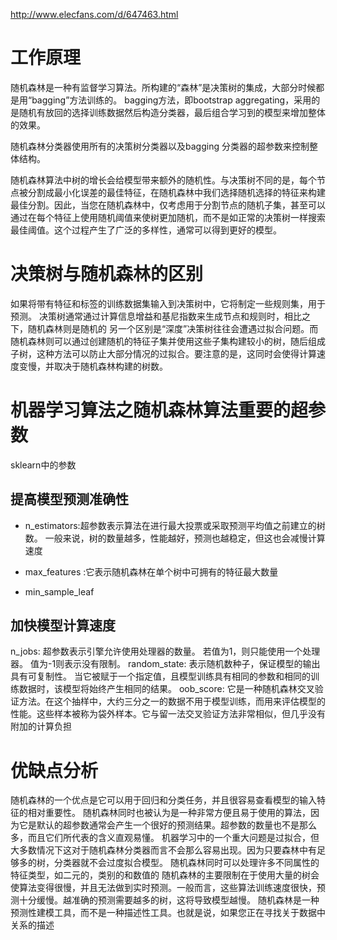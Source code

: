 http://www.elecfans.com/d/647463.html
# 工作原理
随机森林是一种有监督学习算法。所构建的“森林”是决策树的集成，大部分时候都是用“bagging”方法训练的。 bagging方法，即bootstrap aggregating，采用的是随机有放回的选择训练数据然后构造分类器，最后组合学习到的模型来增加整体的效果。

随机森林分类器使用所有的决策树分类器以及bagging 分类器的超参数来控制整体结构。

随机森林算法中树的增长会给模型带来额外的随机性。与决策树不同的是，每个节点被分割成最小化误差的最佳特征，在随机森林中我们选择随机选择的特征来构建最佳分割。因此，当您在随机森林中，仅考虑用于分割节点的随机子集，甚至可以通过在每个特征上使用随机阈值来使树更加随机，而不是如正常的决策树一样搜索最佳阈值。这个过程产生了广泛的多样性，通常可以得到更好的模型。
# 决策树与随机森林的区别
如果将带有特征和标签的训练数据集输入到决策树中，它将制定一些规则集，用于预测。
决策树通常通过计算信息增益和基尼指数来生成节点和规则时，相比之下，随机森林则是随机的
另一个区别是“深度”决策树往往会遭遇过拟合问题。而随机森林则可以通过创建随机的特征子集并使用这些子集构建较小的树，随后组成子树，这种方法可以防止大部分情况的过拟合。要注意的是，这同时会使得计算速度变慢，并取决于随机森林构建的树数。


# 机器学习算法之随机森林算法重要的超参数
sklearn中的参数
## 提高模型预测准确性
- n_estimators:超参数表示算法在进行最大投票或采取预测平均值之前建立的树数。 一般来说，树的数量越多，性能越好，预测也越稳定，但这也会减慢计算速度

- max_features :它表示随机森林在单个树中可拥有的特征最大数量
- min_sample_leaf

## 加快模型计算速度
n_jobs: 超参数表示引擎允许使用处理器的数量。 若值为1，则只能使用一个处理器。 值为-1则表示没有限制。
random_state: 表示随机数种子，保证模型的输出具有可复制性。 当它被赋于一个指定值，且模型训练具有相同的参数和相同的训练数据时，该模型将始终产生相同的结果。
oob_score: 它是一种随机森林交叉验证方法。在这个抽样中，大约三分之一的数据不用于模型训练，而用来评估模型的性能。这些样本被称为袋外样本。它与留一法交叉验证方法非常相似，但几乎没有附加的计算负担

# 优缺点分析
随机森林的一个优点是它可以用于回归和分类任务，并且很容易查看模型的输入特征的相对重要性。
随机森林同时也被认为是一种非常方便且易于使用的算法，因为它是默认的超参数通常会产生一个很好的预测结果。超参数的数量也不是那么多，而且它们所代表的含义直观易懂。
机器学习中的一个重大问题是过拟合，但大多数情况下这对于随机森林分类器而言不会那么容易出现。因为只要森林中有足够多的树，分类器就不会过度拟合模型。
随机森林同时可以处理许多不同属性的特征类型，如二元的，类别的和数值的
随机森林的主要限制在于使用大量的树会使算法变得很慢，并且无法做到实时预测。一般而言，这些算法训练速度很快，预测十分缓慢。越准确的预测需要越多的树，这将导致模型越慢。
随机森林是一种预测性建模工具，而不是一种描述性工具。也就是说，如果您正在寻找关于数据中关系的描述